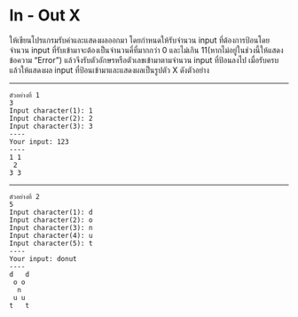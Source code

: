 # In - Out X
ให้เขียนโปรแกรมรับค่าและแสดงผลออกมา โดยกำหนดให้รับจำนวน input ที่ต้องการป้อนโดยจำนวน input ที่รับเข้ามาจะต้องเป็นจำนวนคี่ที่มากกว่า 0 และไม่เกิน 11(หากไม่อยู่ในช่วงนี้ให้แสดงข้อความ “Error”) แล้วจึงรับตัวอักษรหรือตัวเลขเข้ามาตามจำนวน input ที่ป้อนลงไป เมื่อรับครบแล้วให้แสดงผล input ที่ป้อนเข้ามาและแสดงผลเป็นรูปตัว X ดังตัวอย่าง

---
    ตัวอย่างที่ 1
    3
    Input character(1): 1
    Input character(2): 2
    Input character(3): 3
    ----
    Your input: 123
    ----
    1 1
     2
    3 3
---
    ตัวอย่างที่ 2 
    5
    Input character(1): d
    Input character(2): o
    Input character(3): n
    Input character(4): u
    Input character(5): t
    ----
    Your input: donut
    ----
    d   d
     o o
      n
     u u
    t   t
